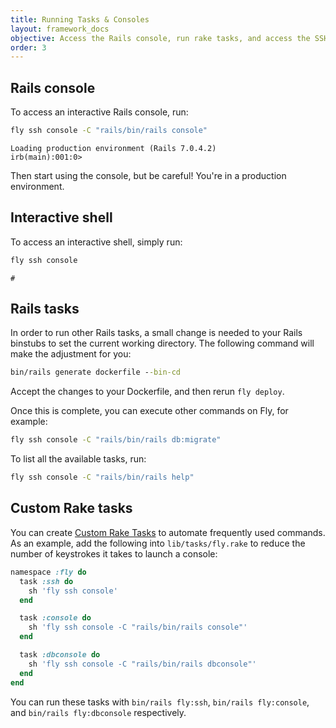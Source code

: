 ```yaml
---
title: Running Tasks & Consoles
layout: framework_docs
objective: Access the Rails console, run rake tasks, and access the SSH shell of a running Rails application with these one-liners.
order: 3
---
```


## Rails console

To access an interactive Rails console, run:

```cmd
fly ssh console -C "rails/bin/rails console"
```
```output
Loading production environment (Rails 7.0.4.2)
irb(main):001:0>
```

Then start using the console, but be careful! You're in a production environment.

## Interactive shell

To access an interactive shell, simply run:

```cmd
fly ssh console
```
```output
#
```

## Rails tasks

In order to run other Rails tasks, a small change is needed to your Rails
binstubs to set the current working directory.  The following command will
make the adjustment for you:

```cmd
bin/rails generate dockerfile --bin-cd
```

Accept the changes to your Dockerfile, and then rerun `fly deploy`.

Once this is complete, you can execute other commands on Fly, for example:

```cmd
fly ssh console -C "rails/bin/rails db:migrate"
```

To list all the available tasks, run:

```cmd
fly ssh console -C "rails/bin/rails help"
```

## Custom Rake tasks

You can create [Custom Rake Tasks](https://community.fly.io/) to
automate frequently used commands.  As an example, add the
following into `lib/tasks/fly.rake` to reduce the number of
keystrokes it takes to launch a console:

```ruby
namespace :fly do
  task :ssh do
    sh 'fly ssh console'
  end

  task :console do
    sh 'fly ssh console -C "rails/bin/rails console"'
  end

  task :dbconsole do
    sh 'fly ssh console -C "rails/bin/rails dbconsole"'
  end
end
```

You can run these tasks with `bin/rails fly:ssh`, `bin/rails fly:console`,
and `bin/rails fly:dbconsole` respectively.

